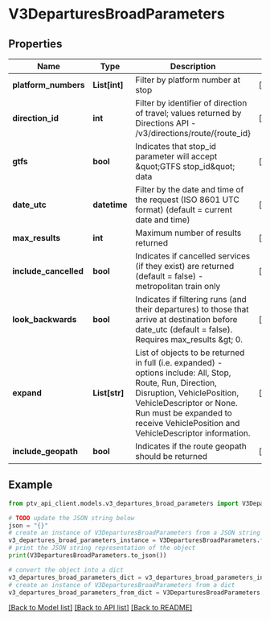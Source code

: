 # V3DeparturesBroadParameters


## Properties

Name | Type | Description | Notes
------------ | ------------- | ------------- | -------------
**platform_numbers** | **List[int]** | Filter by platform number at stop | [optional] 
**direction_id** | **int** | Filter by identifier of direction of travel; values returned by Directions API - /v3/directions/route/{route_id} | [optional] 
**gtfs** | **bool** | Indicates that stop_id parameter will accept \&quot;GTFS stop_id\&quot; data | [optional] 
**date_utc** | **datetime** | Filter by the date and time of the request (ISO 8601 UTC format) (default &#x3D; current date and time) | [optional] 
**max_results** | **int** | Maximum number of results returned | [optional] 
**include_cancelled** | **bool** | Indicates if cancelled services (if they exist) are returned (default &#x3D; false) - metropolitan train only | [optional] 
**look_backwards** | **bool** | Indicates if filtering runs (and their departures) to those that arrive at destination before date_utc (default &#x3D; false). Requires max_results &amp;gt; 0. | [optional] 
**expand** | **List[str]** | List of objects to be returned in full (i.e. expanded) - options include: All, Stop, Route, Run, Direction, Disruption, VehiclePosition, VehicleDescriptor or None.  Run must be expanded to receive VehiclePosition and VehicleDescriptor information. | [optional] 
**include_geopath** | **bool** | Indicates if the route geopath should be returned | [optional] 

## Example

```python
from ptv_api_client.models.v3_departures_broad_parameters import V3DeparturesBroadParameters

# TODO update the JSON string below
json = "{}"
# create an instance of V3DeparturesBroadParameters from a JSON string
v3_departures_broad_parameters_instance = V3DeparturesBroadParameters.from_json(json)
# print the JSON string representation of the object
print(V3DeparturesBroadParameters.to_json())

# convert the object into a dict
v3_departures_broad_parameters_dict = v3_departures_broad_parameters_instance.to_dict()
# create an instance of V3DeparturesBroadParameters from a dict
v3_departures_broad_parameters_from_dict = V3DeparturesBroadParameters.from_dict(v3_departures_broad_parameters_dict)
```
[[Back to Model list]](../README.md#documentation-for-models) [[Back to API list]](../README.md#documentation-for-api-endpoints) [[Back to README]](../README.md)


